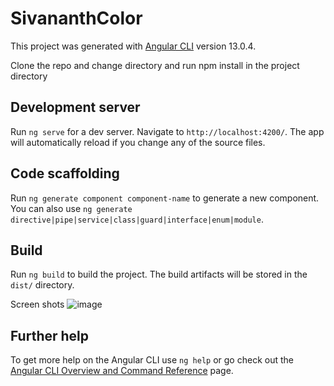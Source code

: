 # SivananthColor

This project was generated with [Angular CLI](https://github.com/angular/angular-cli) version 13.0.4.

Clone the repo and change directory and run npm install in the project directory

## Development server

Run `ng serve` for a dev server. Navigate to `http://localhost:4200/`. The app will automatically reload if you change any of the source files.

## Code scaffolding

Run `ng generate component component-name` to generate a new component. You can also use `ng generate directive|pipe|service|class|guard|interface|enum|module`.

## Build

Run `ng build` to build the project. The build artifacts will be stored in the `dist/` directory.



Screen shots
![image](https://user-images.githubusercontent.com/35955870/144904137-b43e2f9e-8e67-4e99-b0d9-0f994fdcb722.png)


## Further help

To get more help on the Angular CLI use `ng help` or go check out the [Angular CLI Overview and Command Reference](https://angular.io/cli) page.
